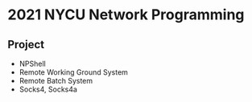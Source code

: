 # 2021 NYCU Network Programming
## Project 
- NPShell
- Remote Working Ground System
- Remote Batch System
- Socks4, Socks4a